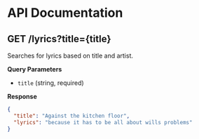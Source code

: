 # API Documentation

## GET /lyrics?title={title}
Searches for lyrics based on title and artist.

**Query Parameters**
- `title` (string, required)

**Response**
```json
{
  "title": "Against the kitchen floor",
  "lyrics": "because it has to be all about wills problems"
}
